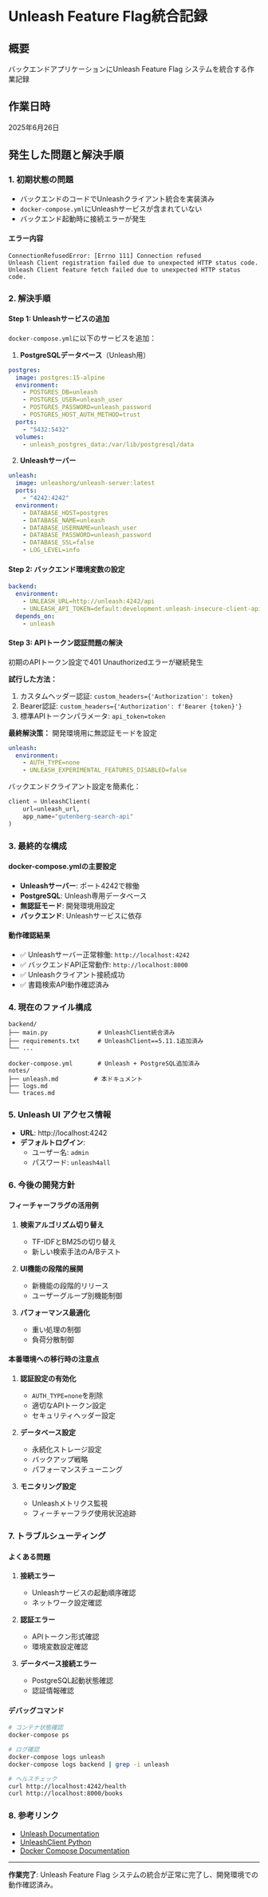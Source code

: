 # Unleash Feature Flag統合記録

## 概要
バックエンドアプリケーションにUnleash Feature Flag システムを統合する作業記録

## 作業日時
2025年6月26日

## 発生した問題と解決手順

### 1. 初期状態の問題
- バックエンドのコードでUnleashクライアント統合を実装済み
- `docker-compose.yml`にUnleashサービスが含まれていない
- バックエンド起動時に接続エラーが発生

#### エラー内容
```
ConnectionRefusedError: [Errno 111] Connection refused
Unleash Client registration failed due to unexpected HTTP status code.
Unleash Client feature fetch failed due to unexpected HTTP status code.
```

### 2. 解決手順

#### Step 1: Unleashサービスの追加
`docker-compose.yml`に以下のサービスを追加：

1. **PostgreSQLデータベース**（Unleash用）
```yaml
postgres:
  image: postgres:15-alpine
  environment:
    - POSTGRES_DB=unleash
    - POSTGRES_USER=unleash_user
    - POSTGRES_PASSWORD=unleash_password
    - POSTGRES_HOST_AUTH_METHOD=trust
  ports:
    - "5432:5432"
  volumes:
    - unleash_postgres_data:/var/lib/postgresql/data
```

2. **Unleashサーバー**
```yaml
unleash:
  image: unleashorg/unleash-server:latest
  ports:
    - "4242:4242"
  environment:
    - DATABASE_HOST=postgres
    - DATABASE_NAME=unleash
    - DATABASE_USERNAME=unleash_user
    - DATABASE_PASSWORD=unleash_password
    - DATABASE_SSL=false
    - LOG_LEVEL=info
```

#### Step 2: バックエンド環境変数の設定
```yaml
backend:
  environment:
    - UNLEASH_URL=http://unleash:4242/api
    - UNLEASH_API_TOKEN=default:development.unleash-insecure-client-api-token
  depends_on:
    - unleash
```

#### Step 3: APIトークン認証問題の解決
初期のAPIトークン設定で401 Unauthorizedエラーが継続発生

**試行した方法：**
1. カスタムヘッダー認証: `custom_headers={'Authorization': token}`
2. Bearer認証: `custom_headers={'Authorization': f'Bearer {token}'}`
3. 標準APIトークンパラメータ: `api_token=token`

**最終解決策：**
開発環境用に無認証モードを設定
```yaml
unleash:
  environment:
    - AUTH_TYPE=none
    - UNLEASH_EXPERIMENTAL_FEATURES_DISABLED=false
```

バックエンドクライアント設定を簡素化：
```python
client = UnleashClient(
    url=unleash_url,
    app_name="gutenberg-search-api"
)
```

### 3. 最終的な構成

#### docker-compose.ymlの主要設定
- **Unleashサーバー**: ポート4242で稼働
- **PostgreSQL**: Unleash専用データベース
- **無認証モード**: 開発環境用設定
- **バックエンド**: Unleashサービスに依存

#### 動作確認結果
- ✅ Unleashサーバー正常稼働: `http://localhost:4242`
- ✅ バックエンドAPI正常動作: `http://localhost:8000`
- ✅ Unleashクライアント接続成功
- ✅ 書籍検索API動作確認済み

### 4. 現在のファイル構成

```
backend/
├── main.py              # UnleashClient統合済み
├── requirements.txt     # UnleashClient==5.11.1追加済み
└── ...

docker-compose.yml       # Unleash + PostgreSQL追加済み
notes/
├── unleash.md          # 本ドキュメント
├── logs.md
└── traces.md
```

### 5. Unleash UI アクセス情報

- **URL**: http://localhost:4242
- **デフォルトログイン**:
  - ユーザー名: `admin`
  - パスワード: `unleash4all`

### 6. 今後の開発方針

#### フィーチャーフラグの活用例
1. **検索アルゴリズム切り替え**
   - TF-IDFとBM25の切り替え
   - 新しい検索手法のA/Bテスト

2. **UI機能の段階的展開**
   - 新機能の段階的リリース
   - ユーザーグループ別機能制御

3. **パフォーマンス最適化**
   - 重い処理の制御
   - 負荷分散制御

#### 本番環境への移行時の注意点
1. **認証設定の有効化**
   - `AUTH_TYPE=none`を削除
   - 適切なAPIトークン設定
   - セキュリティヘッダー設定

2. **データベース設定**
   - 永続化ストレージ設定
   - バックアップ戦略
   - パフォーマンスチューニング

3. **モニタリング設定**
   - Unleashメトリクス監視
   - フィーチャーフラグ使用状況追跡

### 7. トラブルシューティング

#### よくある問題
1. **接続エラー**
   - Unleashサービスの起動順序確認
   - ネットワーク設定確認

2. **認証エラー**
   - APIトークン形式確認
   - 環境変数設定確認

3. **データベース接続エラー**
   - PostgreSQL起動状態確認
   - 認証情報確認

#### デバッグコマンド
```bash
# コンテナ状態確認
docker-compose ps

# ログ確認
docker-compose logs unleash
docker-compose logs backend | grep -i unleash

# ヘルスチェック
curl http://localhost:4242/health
curl http://localhost:8000/books
```

### 8. 参考リンク

- [Unleash Documentation](https://docs.getunleash.io/)
- [UnleashClient Python](https://github.com/Unleash/unleash-client-python)
- [Docker Compose Documentation](https://docs.docker.com/compose/)

---

**作業完了**: Unleash Feature Flag システムの統合が正常に完了し、開発環境での動作確認済み。
